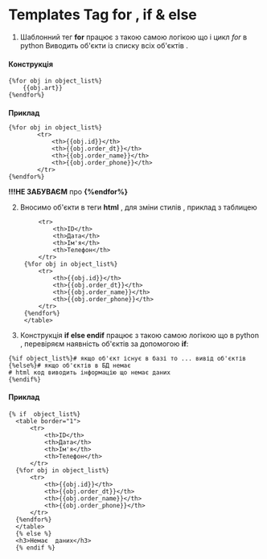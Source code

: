 # Templates Tag __for__ , __if__ & __else__

1. Шаблонний тег __for__ працює з такою самою логікою що і цикл _for_ в python 
Виводить об'єкти із списку всіх об'єктів . 
#### Конструкція
```
{%for obj in object_list%}
    {{obj.art}}
{%endfor%}
```
####
__Приклад__
```
{%for obj in object_list%}
        <tr>
            <th>{{obj.id}}</th>
            <th>{{obj.order_dt}}</th>
            <th>{{obj.order_name}}</th>
            <th>{{obj.order_phone}}</th>
        </tr>
{%endfor%}    
```
__!!!НЕ ЗАБУВАЄМ__ про __{%endfor%}__

2. Вносимо об'єкти в теги __html__ , для зміни стилів , приклад з таблицею
   ``` <table border="1">
        <tr>
            <th>ID</th>
            <th>Дата</th>
            <th>Ім'я</th>
            <th>Телефон</th>
        </tr>
    {%for obj in object_list%}
        <tr>
            <th>{{obj.id}}</th>
            <th>{{obj.order_dt}}</th>
            <th>{{obj.order_name}}</th>
            <th>{{obj.order_phone}}</th>
        </tr>
    {%endfor%}    
    </table>
   ```
3. Конструкція __if else endif__ працює з такою самою логікою що в python , перевіряєм наявність об'єктів за допомогою __if__:
  ```
  {%if object_list%}# якщо об'єкт існує в базі то ... вивід об'єктів
  {%else%}# якщо об'єктів в БД немає 
  # html код виводить інформацію що немає даних
  {%endif%}

  ```
  #### Приклад
  ```
  {% if  object_list%}
    <table border="1">
        <tr>
            <th>ID</th>
            <th>Дата</th>
            <th>Ім'я</th>
            <th>Телефон</th>
        </tr>
    {%for obj in object_list%}
        <tr>
            <th>{{obj.id}}</th>
            <th>{{obj.order_dt}}</th>
            <th>{{obj.order_name}}</th>
            <th>{{obj.order_phone}}</th>
        </tr>
    {%endfor%}   
    </table>
    {% else %}
    <h3>Немає  даних</h3>
    {% endif %}
```

